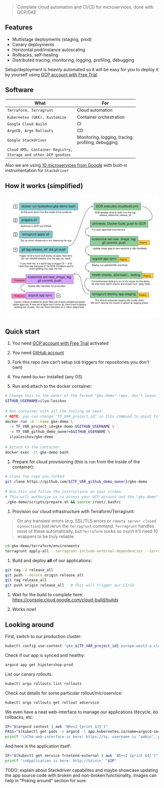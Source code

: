 >Complete cloud automation and CI/CD for microservices, done with GCP/GKE

## Features

* Multistage deployments (staging, prod)
* Canary deployments
* Horizontal pod/instance autoscaling
* Rollbacks, self-healing
* Distributed tracing, monitoring, logging, profiling, debugging

Setup/deployment is heavily automated so it will be easy for you to deploy it by yourself using [GCP account with Free Trial](https://cloud.google.com/free)

## Software

|      What                                                               | For                                               |
|---------------------------------------------------------------------|-------------------------------------------------------|
| `Terraform, Terragrunt`                                             | Cloud automation                                      |
| `Kubernetes (GKE), Kustomize`                                       | Container orchestration                               |
| `Google Cloud Build`                                                | CI                                                    |
| `ArgoCD, Argo Rollouts`                                             | CD                                                    |
| `Google Stackdriver`                                                | Monitoring, logging, tracing,<br>profiling, debugging |
| `Cloud KMS, Container Registry,`<br>`Storage and other GCP goodies` |                                                       |

Also we are using [10 microservices from Google](./third-party/microservices) with built-in instrumentation for `Stackdriver`

## How it works (simplified)

![Diagram](./res/diagram.svg)

## Quick start

1. You need [GCP account with Free Trial](https://cloud.google.com/free) activated
1. You need [GitHub account](https://github.com/join)
1. Fork this repo (we can't setup `GCB` triggers for repositories you don't own)
1. You need `Docker` installed (any OS)

1. Run and attach to the docker container:
  ```bash
  # Change this to the owner of the forked "gke-demo" repo, don't leave it like this
  GITHUB_USERNAME=ilya-lesikov

  # Run container with all the tooling we need:
  # NOTE: you can change "TF_VAR_project_id" in this command to point to the existing GCP project
  docker run -d --name gke-demo \
    -e TF_VAR_project_id=gke-demo-$GITHUB_USERNAME \
    -e TF_VAR_github_demo_owner=$GITHUB_USERNAME \
    ilyalesikov/gke-demo

  # Attach to the container
  docker exec -it gke-demo bash
  ```

1. Prepare for cloud provisioning (this is run from the inside of the container):
  ```bash
  # Clone the repo you forked
  git clone https://github.com/${TF_VAR_github_demo_owner}/gke-demo

  # Run this and follow the instructions on your screen.
  # This will authorize us to access your GCP account and the "gke-demo" repo you forked.
  ./gke-demo/scripts/prepare.sh && source /root/.bashrc
  ```

1. Provision our cloud infrastructure with Terraform/Terragrunt:
  > On any transient errors (e.g. SSL/TLS errors or `remote server closed connection`) just rerun the `terragrunt` command. `Terragrunt` handles _most_ of these automatically, but `Terraform` sucks so much it'll need 10 wrappers to be truly reliable
  ```bash
  cd gke-demo/terraform/environments
  terragrunt apply-all --terragrunt-include-external-dependencies --terragrunt-non-interactive
  ```

1. Build and deploy **all** of our applications:
  ```bash
  git tag -d release_all
  git push --delete origin release_all
  git tag release_all
  git push origin release_all   # This will trigger our CI/CD
  ```

1. Wait for the build to complete here: https://console.cloud.google.com/cloud-build/builds

1. Works now!

## Looking around

First, switch to our production cluster:
```bash
kubectl config use-context "gke_${TF_VAR_project_id}_europe-west2-a_cluster-demo-prod"
```

Check if our app is synced and healthy:
```bash
argocd app get hipstershop-prod
```

List our canary rollouts:
```bash
kubectl argo rollouts list rollouts
```

Check out details for some particular rollout/microservice:
```bash
kubectl argo rollouts get rollout adservice
```

We even have a neat web-interface to manage our applications lifecycle, do rollbacks, etc:
```bash
IP="$(argocd context | awk 'NR==2 {print $3}')"
PASS="$(kubectl get pods -n argocd -l app.kubernetes.io/name=argocd-server -o name | cut -d'/' -f2)"
printf '\nThe web-interface is here: https://%s, username is "admin", password is "%s"\n\n' "$IP" "$PASS"
```

And here is the application itself:
```bash
IP="$(kubectl get service frontend-external | awk 'NR==2 {print $4}')"
printf '\nApplication is here: http://%s\n\n' "$IP"
```

TODO: explain about Stackdriver capabilites and maybe showcase updating the app
source code with broken and non-broken functionality. Images can help in "Poking
around" section for sure.
